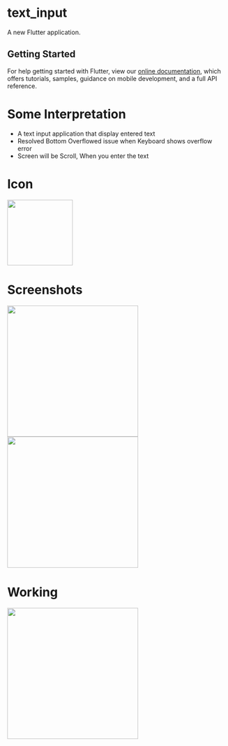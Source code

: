 # text_input

A new Flutter application.

## Getting Started

For help getting started with Flutter, view our
[online documentation](https://flutter.dev/docs), which offers tutorials,
samples, guidance on mobile development, and a full API reference.

#  Some Interpretation

- A text input application that display entered text
- Resolved Bottom Overflowed issue when Keyboard shows overflow error
- Screen will be Scroll, When you enter the text

# Icon

<img src="https://user-images.githubusercontent.com/73339220/101338304-9cb49280-389e-11eb-9099-48433b340d0d.png" width=150 />

# Screenshots

<img src="https://user-images.githubusercontent.com/73339220/101341580-1e0e2400-38a3-11eb-9f0f-76fd3c6c4693.jpg" width=300 />

<img src="https://user-images.githubusercontent.com/73339220/101341584-1fd7e780-38a3-11eb-9e30-3ad19690c244.jpg" width=300 />

# Working

<img src="https://user-images.githubusercontent.com/73339220/101341590-223a4180-38a3-11eb-8114-26dcaab37ffb.gif" width=300 />

